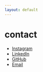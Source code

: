 ```yaml
---
layout: default
---
```

# contact
* [Instagram](https://www.instagram.com/hydr0jenn/)
* [LinkedIn](https://www.linkedin.com/in/umjennifer/)
* [GitHub](https://github.com/umjennifer/)
* [Email](mailto:um.jennifer@gmail.com)
